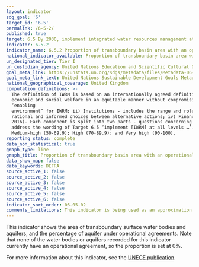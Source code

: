 ```yaml
---
layout: indicator
sdg_goal: '6'
target_id: '6.5'
permalink: /6-5-2/
published: true
target: 6.5 By 2030, implement integrated water resources management at all levels, including through transboundary cooperation as appropriate
indicator: 6.5.2
indicator_name: 6.5.2 Proportion of transboundary basin area with an operational arrangement for water cooperation
national_indicator_available: Proportion of transboundary basin area with an operational arrangement for water cooperation
un_designated_tier: Tier I
un_custodian_agency: United Nations Education and Scientific Cultural Organisation - Institute for Statistics (UNESCO-UIS), United Nations Economic Commission for Europe (UNECE)
goal_meta_link: https://unstats.un.org/sdgs/metadata/files/Metadata-06-05-02.pdf
goal_meta_link_text: United Nations Sustainable Development Goals Metadata (PDF 4.0 MB)
national_geographical_coverage: United Kingdom
computation_definitions: >-
  The definition of IWRM is based on an internationally agreed definition, and is universally applicable. IWRM was officially established in 1992 and is defined as “a process which promotes the coordinated development and management of water, land and related resources in order to maximise
  economic and social welfare in an equitable manner without compromising the sustainability of vital ecosystems” (GWP 2010). The concept of IWRM is measured in 4 main components - i) Enabling environment - this includes the policies, laws, plans and strategies which create the
  ‘enabling
  environment’ for IWRM; ii) Institutions - includes the range and roles of political, social, economic and administrative institutions that help to support the implementation of IWRM; iii) Management Instruments - The tools and activities that enable decision-makers and users to make
  rational and informed choices between alternative actions; iv) Financing - Budgeting and financing made available and used for water resources development and management from various sources. The indicator is based on a national survey structured around these four main components (UNEP
  2016). Each component is split into two parts - questions concerning the ‘National level’ and ‘Other levels’ respectively. ‘Other levels’ includes sub-national (including provinces/states for federated countries), basin level, and the transboundary level as appropriate. These two parts
  address the wording of Target 6.5 ‘implement [IWRM] at all levels …’. To further aid interpretation and comparison, the indicator results can be categorized in a similar way to the survey questions - Degree of implementation = Very low (0-9.9); Low (10-29.9); Medium-low (30-49.9);
  Medium-high (50-69.9); High (70-89.9); and Very high (90-100).
reporting_status: complete
data_non_statistical: true
graph_type: line
graph_title: Proportion of transboundary basin area with an operational arrangement for water cooperation
data_show_map: false
data_keywords: DEFRA
source_active_1: false
source_active_2: false
source_active_3: false
source_active_4: false
source_active_5: false
source_active_6: false
indicator_sort_order: 06-05-02
comments_limitations: This indicator is being used as an approximation of the UN SDG Indicator. Where possible, we will work to identify or develop UK data to meet the global indicator specification. This indicator has been identified in collaboration with topic experts.
---
```

This indicator shows the area of transboundary surface water bodies and aquifers, and the percentage of aquifer under operational agreements. Note that none of the water bodies or aquifers recorded for this indicator currently have an operational agreement, so the proportion is set at 0%.

For more information about this indicator, see the [UNECE publication](https://www.unece.org/fileadmin/DAM/env/water/publications/WAT_57/ECE_MP.WAT_57.pdf).
